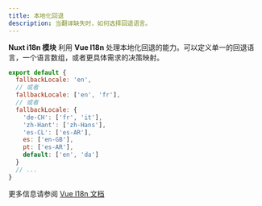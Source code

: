 ```yaml
---
title: 本地化回退
description: 当翻译缺失时，如何选择回退语言。
---
```


**Nuxt i18n 模块** 利用 **Vue I18n** 处理本地化回退的能力。可以定义单一的回退语言，一个语言数组，或者更具体需求的决策映射。

```js [i18n/i18n.config.ts]
export default {
  fallbackLocale: 'en',
  // 或者
  fallbackLocale: ['en', 'fr'],
  // 或者
  fallbackLocale: {
    'de-CH': ['fr', 'it'],
    'zh-Hant': ['zh-Hans'],
    'es-CL': ['es-AR'],
    es: ['en-GB'],
    pt: ['es-AR'],
    default: ['en', 'da']
  }
  // ...
}
```

更多信息请参阅 [Vue I18n 文档](https://vue-i18n.intlify.dev/guide/essentials/fallback.html)